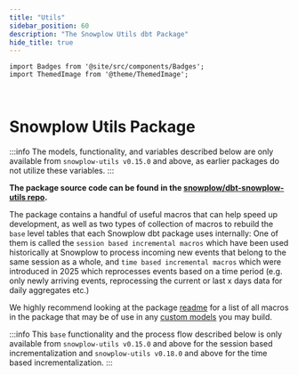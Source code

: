 ```yaml
---
title: "Utils"
sidebar_position: 60
description: "The Snowplow Utils dbt Package"
hide_title: true
---
```


```mdx-code-block
import Badges from '@site/src/components/Badges';
import ThemedImage from '@theme/ThemedImage';
```

<Badges badgeType="dbt-package Release" pkg="utils"></Badges>&nbsp;
<Badges badgeType="Actively Maintained"></Badges>&nbsp;
<Badges badgeType="SPAL"></Badges>

# Snowplow Utils Package

:::info
The models, functionality, and variables described below are only available from `snowplow-utils v0.15.0` and above, as earlier packages do not utilize these variables.
:::

**The package source code can be found in the [snowplow/dbt-snowplow-utils repo](https://github.com/snowplow/dbt-snowplow-utils).**

The package contains a handful of useful macros that can help speed up development, as well as two types of collection of macros to rebuild the `base` level tables that each Snowplow dbt package uses internally: One of them is called the `session based incremental macros` which have been used historically at Snowplow to process incoming new events that belong to the same session as a whole, and `time based incremental macros` which were introduced in 2025 which reprocesses events based on a time period (e.g. only newly arriving events, reprocessing the current or last x days data for daily aggregates etc.)

We highly recommend looking at the package [readme](https://github.com/snowplow/dbt-snowplow-utils?tab=readme-ov-file#macros) for a list of all macros in the package that may be of use in any [custom models](/docs/modeling-your-data/modeling-your-data-with-dbt/dbt-custom-models/index.md) you may build.

:::info
This `base` functionality and the process flow described below is only available from `snowplow-utils v0.15.0` and above for the session based incrementalization and `snowplow-utils v0.18.0` and above for the time based incrementalization.
:::
